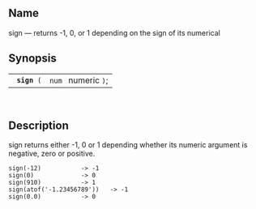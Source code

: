 <div id="fn_sign" class="refentry">

<div class="titlepage">

</div>

<div class="refnamediv">

## Name

sign — returns -1, 0, or 1 depending on the sign of its numerical

</div>

<div class="refsynopsisdiv">

## Synopsis

<div id="fsyn_sign" class="funcsynopsis">

|                   |                     |
|-------------------|---------------------|
| ` `**`sign`**` (` | `num ` numeric `)`; |

<div class="funcprototype-spacer">

 

</div>

</div>

</div>

<div id="desc_18" class="refsect1">

## Description

sign returns either -1, 0 or 1 depending whether its numeric argument is
negative, zero or positive.

``` screen
sign(-12)           -> -1
sign(0)             -> 0
sign(910)           -> 1
sign(atof('-1.23456789'))   -> -1
sign(0.0)           -> 0
```

</div>

</div>
